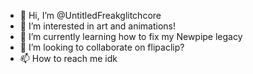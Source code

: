 - 👋 Hi, I’m @UntitledFreakglitchcore
- 👀 I’m interested in art and animations!
- 🌱 I’m currently learning how to fix my Newpipe legacy
- 💞️ I’m looking to collaborate on flipaclip?
- 📫 How to reach me idk

<!---
UntitledFreakglitchcore/UntitledFreakglitchcore is a ✨ special ✨ repository because its `README.md` (this file) appears on your GitHub profile.
You can click the Preview link to take a look at your changes.
--->
